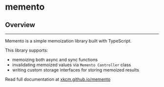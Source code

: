 # memento
## Overview
---
Memento is a simple memoization library built with TypeScript.

This library supports:
* memoizing both async and sync functions
* invalidating memoized values via `Memento Controller` class
* writing custom storage interfaces for storing memoized results

Read full documentation at [xkcm.github.io/memento](https://xkcm.github.io/memento)
